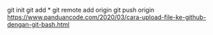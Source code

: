 git init
git add *
git remote add origin
git push origin
https://www.panduancode.com/2020/03/cara-upload-file-ke-github-dengan-git-bash.html
